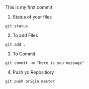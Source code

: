 This is my first commit

1. Status of your files
```
git status
```
2. To add Files
```
git add .
```
3. To Commit

```
git commit -m "Here is you message"
```

4. Push yo Repositiory
```
git push origin master
```
